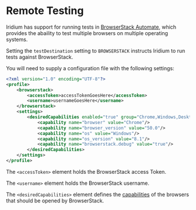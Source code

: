 # Remote Testing

Iridium has support for running tests in [BrowserStack Automate](https://www.browserstack.com/automate), which provides the abaility to test multiple browsers on multiple operating systems.

Setting the `testDestination` setting to `BROWSERSTACK` instructs Iridium to run tests against BrowserStack.

You will need to supply a configuration file with the following settings:

```xml
<?xml version="1.0" encoding="UTF-8"?>
<profile>
    <browserstack>
        <accessToken>accessTokenGoesHere</accessToken>
        <username>usernameGoesHere</username>
    </browserstack>
    <settings>
        <desiredCapabilities enabled="true" group="Chrome,Windows,Desktop">
            <capability name="browser" value="Chrome"/>
            <capability name="browser_version" value="50.0"/>
            <capability name="os" value="Windows"/>
            <capability name="os_version" value="8.1"/>
            <capability name="browserstack.debug" value="true"/>
        </desiredCapabilities>
    </settings>
</profile>
```

The `<accessToken>` element holds the BrowserStack access Token.

The `<username>` element holds the BrowserStack username.

The `<desiredCapabilities>` element defines the [capabilities](https://www.browserstack.com/automate/capabilities) of the browsers that should be opened by BrowserStack.
